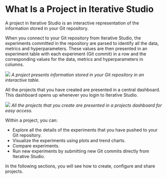 # What Is a Project in Iterative Studio

A project in Iterative Studio is an interactive representation of the
information stored in your Git repository.

When you connect to your Git repository from Iterative Studio, the experiments
committed in the repository are parsed to identify all the data, metrics and
hyperparameters. These values are then presented in an experiment table with
each experiment (Git commit) in a row and the corresponding values for the data,
metrics and hyperparameters in columns.

![](https://static.iterative.ai/img/studio/view_components.png) _A project
presents information stored in your Git repository in an interactive table._

All the projects that you have created are presented in a central dashboard.
This dashboard opens up whenever you login to Iterative Studio.

![](https://static.iterative.ai/img/studio/views_dashboard.png) _All the
projects that you create are presented in a projects dashboard for easy access._

Within a project, you can:

- Explore all the details of the experiments that you have pushed to your Git
  repository.
- Visualize the experiments using plots and trend charts.
- Compare experiments.
- Run new experiments by submitting new Git commits directly from Iterative
  Studio.

In the following sections, you will see how to create, configure and share
projects.
